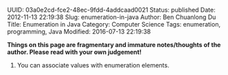 UUID: 03a0e2cd-fce2-48ec-9fdd-4addcaad0021
Status: published
Date: 2012-11-13 22:19:38
Slug: enumeration-in-java
Author: Ben Chuanlong Du
Title: Enumeration in Java
Category: Computer Science
Tags: enumeration, programming, Java
Modified: 2016-07-13 22:19:38

**Things on this page are fragmentary and immature notes/thoughts of the author. Please read with your own judgement!**

1. You can associate values with enumeration elements.
